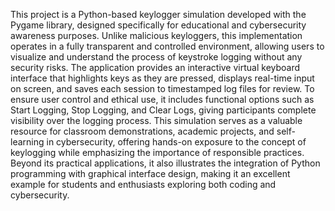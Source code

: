 This project is a Python-based keylogger simulation developed with the Pygame library, designed specifically for educational and cybersecurity awareness purposes. Unlike malicious keyloggers, this implementation operates in a fully transparent and controlled environment, allowing users to visualize and understand the process of keystroke logging without any security risks. The application provides an interactive virtual keyboard interface that highlights keys as they are pressed, displays real-time input on screen, and saves each session to timestamped log files for review. To ensure user control and ethical use, it includes functional options such as Start Logging, Stop Logging, and Clear Logs, giving participants complete visibility over the logging process. This simulation serves as a valuable resource for classroom demonstrations, academic projects, and self-learning in cybersecurity, offering hands-on exposure to the concept of keylogging while emphasizing the importance of responsible practices. Beyond its practical applications, it also illustrates the integration of Python programming with graphical interface design, making it an excellent example for students and enthusiasts exploring both coding and cybersecurity.
